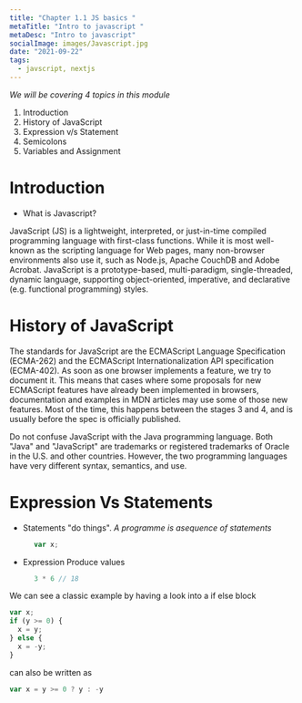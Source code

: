 ```yaml
---
title: "Chapter 1.1 JS basics "
metaTitle: "Intro to javascript "
metaDesc: "Intro to javascript"
socialImage: images/Javascript.jpg
date: "2021-09-22"
tags:
  - javscript, nextjs
---
```


_We will be covering 4 topics in this module_

1. Introduction
2. History of JavaScript
3. Expression v/s Statement
4. Semicolons
5. Variables and Assignment

# Introduction

- What is Javascript?

JavaScript (JS) is a lightweight, interpreted, or just-in-time compiled programming language with first-class functions. While it is most well-known as the scripting language for Web pages, many non-browser environments also use it, such as Node.js, Apache CouchDB and Adobe Acrobat. JavaScript is a prototype-based, multi-paradigm, single-threaded, dynamic language, supporting object-oriented, imperative, and declarative (e.g. functional programming) styles.

# History of JavaScript

The standards for JavaScript are the ECMAScript Language Specification (ECMA-262) and the ECMAScript Internationalization API specification (ECMA-402). As soon as one browser implements a feature, we try to document it. This means that cases where some proposals for new ECMAScript features have already been implemented in browsers, documentation and examples in MDN articles may use some of those new features. Most of the time, this happens between the stages 3 and 4, and is usually before the spec is officially published.

Do not confuse JavaScript with the Java programming language. Both "Java" and "JavaScript" are trademarks or registered trademarks of Oracle in the U.S. and other countries. However, the two programming languages have very different syntax, semantics, and use.

# Expression Vs Statements
- Statements "do things". *A programme is asequence of statements*
```js
      var x;
```
- Expression Produce values

```js
      3 * 6 // 18
```

We can see a classic example by having a look into a if else block

```js
var x;
if (y >= 0) {
  x = y;
} else {
  x = -y;
}

```

can also be written as 

```js
var x = y >= 0 ? y : -y
```
